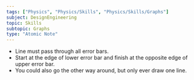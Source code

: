 ```yaml
---
tags: ["Physics", "Physics/Skills", "Physics/Skills/Graphs"]
subject: DesignEngineering
topic: Skills
subtopic: Graphs
type: "Atomic Note"
---
```

 
 - Line must pass through all error bars.
 - Start at the edge of lower error bar and finish at the opposite edge of upper error bar.
  - You could also go the other way around, but only ever draw one line.